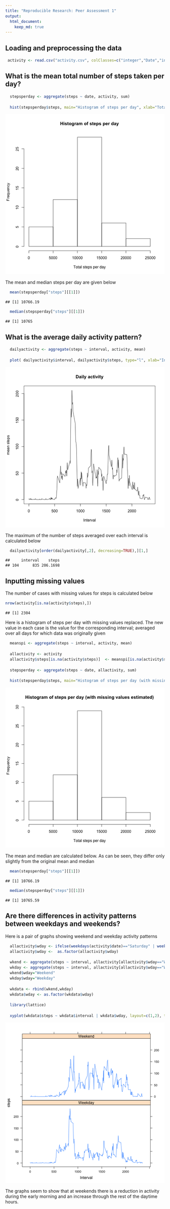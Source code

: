 ```yaml
---
title: "Reproducible Research: Peer Assessment 1"
output: 
  html_document:
    keep_md: true
---
```



## Loading and preprocessing the data


```r
 activity <- read.csv("activity.csv", colClasses=c("integer","Date","integer"))
```

## What is the mean total number of steps taken per day?


```r
  stepsperday <- aggregate(steps ~ date, activity, sum)

  hist(stepsperday$steps, main="Histogram of steps per day", xlab="Total steps per day")
```

![plot of chunk unnamed-chunk-2](figure/unnamed-chunk-2-1.png) 
      
      
  The mean and median steps per day are given below


```r
  mean(stepsperday["steps"][[1]])
```

```
## [1] 10766.19
```

```r
  median(stepsperday["steps"][[1]])
```

```
## [1] 10765
```

## What is the average daily activity pattern?


```r
  dailyactivity <- aggregate(steps ~ interval, activity, mean)

  plot( dailyactivity$interval, dailyactivity$steps, type="l", xlab="Interval", ylab="mean steps", main="Daily activity")
```

![plot of chunk unnamed-chunk-4](figure/unnamed-chunk-4-1.png) 

  The maximum of the number of steps averaged over each interval is calculated below


```r
  dailyactivity[order(dailyactivity[,2], decreasing=TRUE),][1,]
```

```
##     interval    steps
## 104      835 206.1698
```

  
## Inputting missing values

  The number of cases with missing values for steps is calculated below


```r
nrow(activity[is.na(activity$steps),])
```

```
## [1] 2304
```

  Here is a histogram of steps per day with missing values replaced.
  The new value in each case is the value for the corresponding interval;
  averaged over all days for which data was originally given
     
         
         

```r
  meanspi <- aggregate(steps ~ interval, activity, mean)

  allactivity <- activity
  allactivity$steps[is.na(activity$steps)]  <- meanspi[is.na(activity$steps),"steps"]

  stepsperday <- aggregate(steps ~ date, allactivity, sum)

  hist(stepsperday$steps, main="Histogram of steps per day (with missing values estimated)", xlab="Total steps per day")
```

![plot of chunk unnamed-chunk-7](figure/unnamed-chunk-7-1.png) 
     
  The mean and median are calculated below.
  As can be seen, they differ only slightly from the original mean and median

```r
  mean(stepsperday["steps"][[1]])
```

```
## [1] 10766.19
```

```r
  median(stepsperday["steps"][[1]])
```

```
## [1] 10765.59
```

## Are there differences in activity patterns between weekdays and weekends?

  Here is a pair of graphs showing weekend and weekday activity patterns
  

```r
  allactivity$wday <- ifelse(weekdays(activity$date)=="Saturday" | weekdays(activity$date)=="Sunday", "Weekend", "Weekday")
  allactivity$wday <-  as.factor(allactivity$wday)

  wkend <- aggregate(steps ~ interval, allactivity[allactivity$wday=="Weekend",], mean)
  wkday <- aggregate(steps ~ interval, allactivity[allactivity$wday=="Weekday",], mean)
  wkend$wday="Weekend"
  wkday$wday="Weekday"

  wkdata <- rbind(wkend,wkday)
  wkdata$wday <- as.factor(wkdata$wday)

  library(lattice)

  xyplot(wkdata$steps ~ wkdata$interval | wkdata$wday, layout=c(1,2), type="l", xlab="Interval", ylab="steps")
```

![plot of chunk unnamed-chunk-9](figure/unnamed-chunk-9-1.png) 

The graphs seem to show that at weekends there is a reduction in activity during the early morning
and an increase through the rest of the daytime hours.

